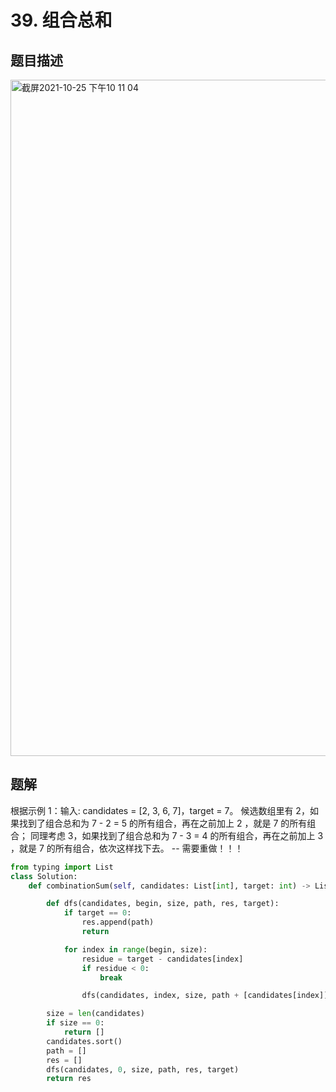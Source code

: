 # 39. 组合总和
## 题目描述
<img width="1082" alt="截屏2021-10-25 下午10 11 04" src="https://user-images.githubusercontent.com/49756528/138711460-9f7ec6f8-cf92-4921-bc1d-2f160704f391.png">

## 题解
根据示例 1：输入: candidates = [2, 3, 6, 7]，target = 7。
候选数组里有 2，如果找到了组合总和为 7 - 2 = 5 的所有组合，再在之前加上 2 ，就是 7 的所有组合；
同理考虑 3，如果找到了组合总和为 7 - 3 = 4 的所有组合，再在之前加上 3 ，就是 7 的所有组合，依次这样找下去。
-- 需要重做！！！
```python
from typing import List
class Solution:
    def combinationSum(self, candidates: List[int], target: int) -> List[List[int]]:

        def dfs(candidates, begin, size, path, res, target):
            if target == 0:
                res.append(path)
                return

            for index in range(begin, size):
                residue = target - candidates[index]
                if residue < 0:
                    break

                dfs(candidates, index, size, path + [candidates[index]], res, residue)

        size = len(candidates)
        if size == 0:
            return []
        candidates.sort()
        path = []
        res = []
        dfs(candidates, 0, size, path, res, target)
        return res
        
```
